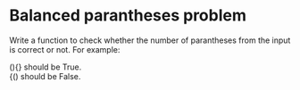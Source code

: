# Balanced parantheses problem
Write a function to check whether the number of parantheses from the input is correct or not.
For example:</br>

(){} should be True.</br>
{() should be False.

